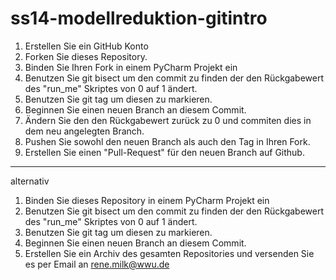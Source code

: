 ss14-modellreduktion-gitintro
=======================

1. Erstellen Sie ein GitHub Konto
2. Forken Sie dieses Repository.
3. Binden Sie Ihren Fork in einem PyCharm Projekt ein
4. Benutzen Sie git bisect um den commit zu finden der den Rückgabewert des "run_me" Skriptes von 0 auf 1 ändert.
5. Benutzen Sie git tag um diesen zu markieren.
6. Beginnen Sie einen neuen Branch an diesem Commit.
7. Ändern Sie den den Rückgabewert zurück zu 0 und commiten dies in dem neu angelegten Branch. 
8. Pushen Sie sowohl den neuen Branch als auch den Tag in Ihren Fork.
9. Erstellen Sie einen "Pull-Request" für den neuen Branch auf Github.


---------------------

alternativ

1. Binden Sie dieses Repository in einem PyCharm Projekt ein
2. Benutzen Sie git bisect um den commit zu finden der den Rückgabewert des "run_me" Skriptes von 0 auf 1 ändert.
3. Benutzen Sie git tag um diesen zu markieren.
4. Beginnen Sie einen neuen Branch an diesem Commit.
5. Erstellen Sie ein Archiv des gesamten Repositories und versenden Sie es per Email an rene.milk@wwu.de